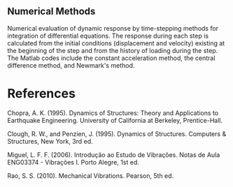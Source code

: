 ## Numerical Methods 

Numerical evaluation of dynamic response by time-stepping methods for integration of differential equations. The response during each step is calculated from the initial conditions (displacement and velocity) existing at the beginning of the step and from the history of loading during the step. The Matlab codes include the constant acceleration method, the central difference method, and Newmark's method.


# References

Chopra, A. K. (1995). Dynamics of Structures: Theory and Applications to Earthquake Engineering. University of California at Berkeley, Prentice-Hall.

Clough, R. W., and Penzien, J. (1995). Dynamics of Structures. Computers & Structures, New York, 3rd ed.

Miguel, L. F. F. (2006). Introdução ao Estudo de Vibrações. Notas de Aula ENG03374 - Vibrações I. Porto Alegre, 1st ed.

Rao, S. S. (2010). Mechanical Vibrations. Pearson, 5th ed.
